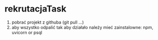 # rekrutacjaTask

1. pobrać projekt z githuba (git pull ...)
2. aby wszystko odpalić tak aby działało należy mieć zainstalowne: npm, uvicorn or psql

